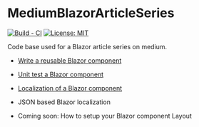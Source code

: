 # MediumBlazorArticleSeries

[![Build - CI](https://github.com/xaviersolau/MediumBlazorArticleSeries/workflows/Build%20-%20CI/badge.svg)](https://github.com/xaviersolau/MediumBlazorArticleSeries/actions?query=workflow%3A%22Build+-+CI%22)
[![License: MIT](https://img.shields.io/badge/License-MIT-blue.svg)](LICENSE)

Code base used for a Blazor article series on medium.

* [Write a reusable Blazor component](https://medium.com/younited-tech-blog/write-a-reusable-blazor-component-756d6f094b4a)

* [Unit test a Blazor component](https://medium.com/younited-tech-blog/unit-test-a-blazor-component-729eec4eab01)

* [Localization of a Blazor component](https://medium.com/younited-tech-blog/localization-of-a-blazor-component-2178aa855ded)

* JSON based Blazor localization

* Coming soon: How to setup your Blazor component Layout
